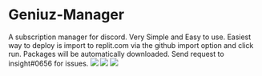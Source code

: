 <h1>Geniuz-Manager</h1>
A subscription manager for discord. Very Simple and Easy to use. 
Easiest way to deploy is import to replit.com via the github import option and click run. Packages will be automatically downloaded.
Send request to insight#0656 for issues.
<img src="https://media.discordapp.net/attachments/840751930782908446/1005952985546887348/unknown.png">
<img src="https://media.discordapp.net/attachments/840751930782908446/1005953298932711574/unknown.png">
<img src="https://media.discordapp.net/attachments/840751930782908446/1005953428998070422/unknown.png">
